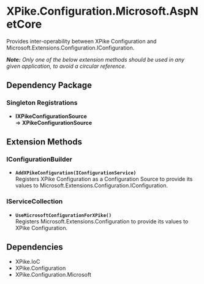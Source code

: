 ﻿# XPike.Configuration.Microsoft.AspNetCore

Provides inter-operability between XPike Configuration and
Microsoft.Extensions.Configuration.IConfiguration.

***Note:*** *Only one of the below extension methods should be used in any given application, to avoid a circular reference.*

## Dependency Package

### Singleton Registrations

- **IXPikeConfigurationSource**  
  => **XPikeConfigurationSource**  

## Extension Methods

### IConfigurationBuilder

- **`AddXPikeConfiguration(IConfigurationService)`**  
  Registers XPike Configuration as a Configuration Source to provide its values to Microsoft.Extensions.Configuration.IConfiguration.

### IServiceCollection

- **`UseMicrosoftConfigurationForXPike()`**  
  Registers Microsoft.Extensions.Configuration to provide its values to XPike Configuration.

## Dependencies

- XPike.IoC
- XPike.Configuration
- XPike.Configuration.Microsoft
